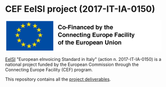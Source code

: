 # CEF EeISI project (2017-IT-IA-0150)

![logo cofinanziato Unione Europea](cef-logo.png)

[EeISI](https://www.agid.gov.it/en/platforms/electronic-invoicing/cef-eeisi-project) "European eInvoicing Standard in Italy" (action n. 2017-IT-IA-0150) is a national project funded by the European Commission through the Connecting Europe Facility (CEF) program.

This repository contains all the [project deliverables](deliverables/).